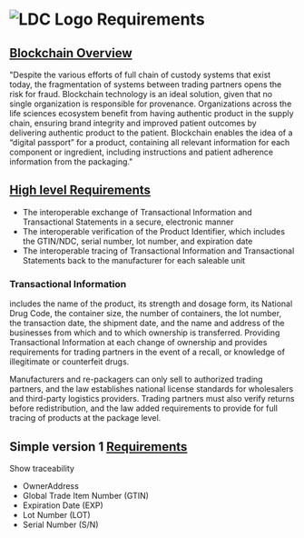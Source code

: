 # ![LDC Logo](https://labdataconcepts.com/wp-content/uploads/2021/05/LDC-favicon-32x-32.ico) Requirements

## [Blockchain Overview](https://www.accenture.com/_acnmedia/pdf-71/accenture_blockchain_innovations_life_sciences.pdf)

"Despite the various efforts of full chain of custody systems that exist today, the fragmentation of systems between trading partners opens the risk for fraud. Blockchain technology is an ideal solution, given that no single organization is responsible for provenance. Organizations across the life sciences ecosystem benefit from having authentic product in the supply chain, ensuring brand integrity and improved patient outcomes by delivering authentic product to the patient. Blockchain enables the idea of a “digital passport” for a product, containing all relevant information for each component or ingredient, including instructions and patient adherence information from the packaging."

## [High level Requirements](https://www.pharmexec.com/view/what-you-need-know-about-drug-supply-chain-security-act)

- The interoperable exchange of Transactional Information and Transactional Statements in a secure, electronic manner
- The interoperable verification of the Product Identifier, which includes the GTIN/NDC, serial number, lot number, and expiration date
- The interoperable tracing of Transactional Information and Transactional Statements back to the manufacturer for each saleable unit

### Transactional Information

includes the name of the product, its strength and dosage form, its National Drug Code, the container size, the number of containers, the lot number, the transaction date, the shipment date, and the name and address of the businesses from which and to which ownership is transferred. Providing Transactional Information at each change of ownership and provides requirements for trading partners in the event of a recall, or knowledge of illegitimate or counterfeit drugs.

Manufacturers and re-packagers can only sell to authorized trading partners, and the law establishes national license standards for wholesalers and third-party logistics providers. Trading partners must also verify returns before redistribution, and the law added requirements to provide for full tracing of products at the package level.

## Simple version 1 [Requirements](https://pmg-production.s3.amazonaws.com/2020/HCP/Files/HCP2018_Serialization_NODATE.pdf)

Show traceability

- OwnerAddress
- Global Trade Item Number (GTIN)
- Expiration Date (EXP)
- Lot Number (LOT)
- Serial Number (S/N)